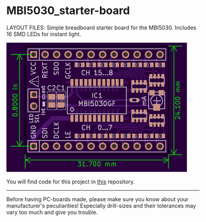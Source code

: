 
MBI5030_starter-board
=====================

LAYOUT FILES: Simple breadboard starter board for the MBI5030. Includes 16 SMD LEDs for instant light. 

[![MBI5030-SOP24 starter board](https://github.com/madworm/MBI5030_starter-board/raw/master/SOP24/gerber_files/PNGs/MBI5030-SOP24_starter-board__front_purple.png)](https://github.com/madworm/MBI5030_starter-board/blob/master/SOP24/gerber_files/PNGs/MBI5030-SOP24_starter-board__front_purple.png)

You will find code for this project in [this](https://github.com/madworm/MBI5030_demo) repository.

---

Before having PC-boards made, please make sure you know about your manufacturer's peculiarities!
Especially drill-sizes and their tolerances may vary too much and give you trouble.

